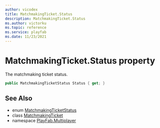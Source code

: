 ```yaml
---
author: vicodex
title: MatchmakingTicket.Status
description: MatchmakingTicket.Status
ms.author: victorku
ms.topic: reference
ms.service: playfab
ms.date: 11/23/2021
---
```


# MatchmakingTicket.Status property

The matchmaking ticket status.

```csharp
public MatchmakingTicketStatus Status { get; }
```

## See Also

* enum [MatchmakingTicketStatus](../MatchmakingTicketStatus.md)
* class [MatchmakingTicket](../MatchmakingTicket.md)
* namespace [PlayFab.Multiplayer](../../PlayFabMultiplayerSDK.md)


